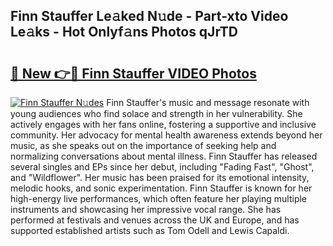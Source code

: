 ## Finn Stauffer Le𝚊ked N𝚞de - Part-xto Video Le𝚊ks - Hot Onlyf𝚊ns Photos qJrTD

# <h2><a href="http://ab92463.deff.icu/?id=Finn+Stauffer">🔗 New 👉🔴 Finn Stauffer VIDEO Photos</a></h2>

[![Finn Stauffer N𝚞des](https://i.imgur.com/rIISA9y.gif)](http://ab92463.deff.icu/?id=Finn+Stauffer)
Finn Stauffer's music and message resonate with young audiences who find solace and strength in her vulnerability. She actively engages with her fans online, fostering a supportive and inclusive community. Her advocacy for mental health awareness extends beyond her music, as she speaks out on the importance of seeking help and normalizing conversations about mental illness. Finn Stauffer has released several singles and EPs since her debut, including "Fading Fast", "Ghost", and "Wildflower". Her music has been praised for its emotional intensity, melodic hooks, and sonic experimentation. Finn Stauffer is known for her high-energy live performances, which often feature her playing multiple instruments and showcasing her impressive vocal range. She has performed at festivals and venues across the UK and Europe, and has supported established artists such as Tom Odell and Lewis Capaldi.
